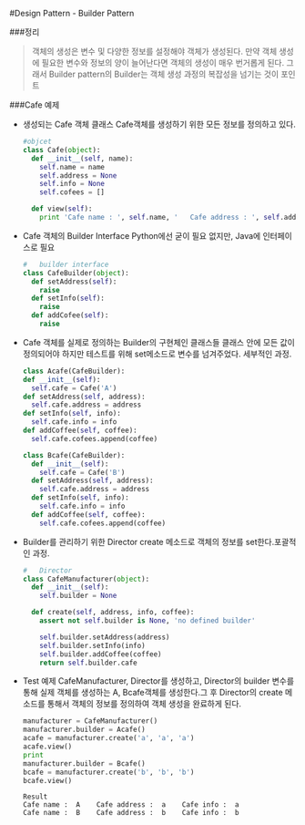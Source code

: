 #Design Pattern - Builder Pattern

###정리
>객체의 생성은 변수 및 다양한 정보를 설정해야 객체가 생성된다. 만약 객체 생성에 필요한 변수와 정보의 양이 늘어난다면 객체의 생성이 매우 번거롭게 된다. 그래서 Builder pattern의 Builder는 객체 생성 과정의 복잡성을 넘기는 것이 포인트

###Cafe 예제

* 생성되는 Cafe 객체 클래스
  Cafe객체를 생성하기 위한 모든 정보를 정의하고 있다.

  ```python
  #objcet
  class Cafe(object):
    def __init__(self, name):
      self.name = name
      self.address = None
      self.info = None
      self.cofees = []

    def view(self):
      print 'Cafe name : ', self.name, '   Cafe address : ', self.address, '   Cafe info : ', self.info,
  ```
  
* Cafe 객체의 Builder Interface 
  Python에선 굳이 필요 없지만, Java에 인터페이스로 필요
  
  ```python
  #   builder interface
  class CafeBuilder(object):
    def setAddress(self):
      raise
    def setInfo(self):
      raise
    def addCofee(self):
      raise
  ```

* Cafe 객체를 실제로 정의하는 Builder의 구현체인 클래스들
  클래스 안에 모든 값이 정의되어야 하지만 테스트를 위해 set메소드로 변수를 넘겨주었다. 세부적인 과정.
 
  ```python
  class Acafe(CafeBuilder):
  def __init__(self):
    self.cafe = Cafe('A')
  def setAddress(self, address):
    self.cafe.address = address
  def setInfo(self, info):
    self.cafe.info = info
  def addCoffee(self, coffee):
    self.cafe.cofees.append(coffee)

  class Bcafe(CafeBuilder):
    def __init__(self):
      self.cafe = Cafe('B')
    def setAddress(self, address):
      self.cafe.address = address
    def setInfo(self, info):
      self.cafe.info = info
    def addCoffee(self, coffee):
      self.cafe.cofees.append(coffee)
  ```

* Builder를 관리하기 위한 Director
  create 메소드로 객체의 정보를 set한다.포괄적인 과정.

  ```python
  #   Director
  class CafeManufacturer(object):
    def __init__(self):
      self.builder = None

    def create(self, address, info, coffee):
      assert not self.builder is None, 'no defined builder'

      self.builder.setAddress(address)
      self.builder.setInfo(info)
      self.builder.addCoffee(coffee)
      return self.builder.cafe
  ```
  
* Test 예제
  CafeManufacturer, Director를 생성하고, Director의 builder 변수를 통해 실제 객체를 생성하는 A, Bcafe객체를 생성한다.그 후 Director의 create 메소드를 통해서 객체의 정보를 정의하여 객체 생성을 완료하게 된다.

  ```python
  manufacturer = CafeManufacturer()
  manufacturer.builder = Acafe()
  acafe = manufacturer.create('a', 'a', 'a')
  acafe.view()
  print
  manufacturer.builder = Bcafe()
  bcafe = manufacturer.create('b', 'b', 'b')
  bcafe.view()
  ```
  ```
  Result
  Cafe name :  A    Cafe address :  a    Cafe info :  a
  Cafe name :  B    Cafe address :  b    Cafe info :  b
  ```
